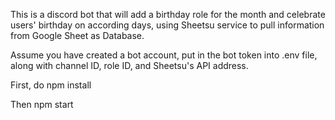 This is a discord bot that will add a birthday role for the month and celebrate users' birthday on according days, using Sheetsu service to pull information from Google Sheet as Database.

Assume you have created a bot account, put in the bot token into .env file, along with channel ID, role ID, and Sheetsu's API address.

First, do npm install

Then npm start